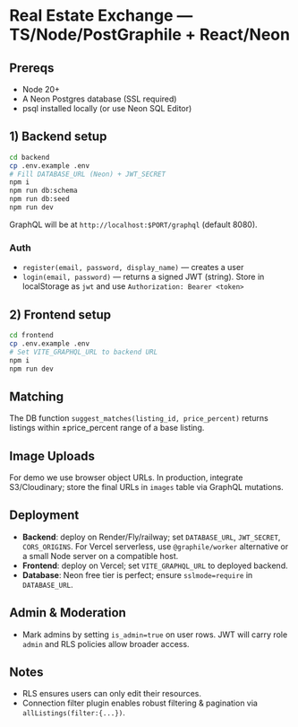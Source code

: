 # Real Estate Exchange — TS/Node/PostGraphile + React/Neon


## Prereqs
- Node 20+
- A Neon Postgres database (SSL required)
- psql installed locally (or use Neon SQL Editor)


## 1) Backend setup
```bash
cd backend
cp .env.example .env
# Fill DATABASE_URL (Neon) + JWT_SECRET
npm i
npm run db:schema
npm run db:seed
npm run dev
```
GraphQL will be at `http://localhost:$PORT/graphql` (default 8080).


### Auth
- `register(email, password, display_name)` — creates a user
- `login(email, password)` — returns a signed JWT (string). Store in localStorage as `jwt` and use `Authorization: Bearer <token>`


## 2) Frontend setup
```bash
cd frontend
cp .env.example .env
# Set VITE_GRAPHQL_URL to backend URL
npm i
npm run dev
```


## Matching
The DB function `suggest_matches(listing_id, price_percent)` returns listings within ±price_percent range of a base listing.


## Image Uploads
For demo we use browser object URLs. In production, integrate S3/Cloudinary; store the final URLs in `images` table via GraphQL mutations.


## Deployment
- **Backend**: deploy on Render/Fly/railway; set `DATABASE_URL`, `JWT_SECRET`, `CORS_ORIGINS`. For Vercel serverless, use `@graphile/worker` alternative or a small Node server on a compatible host.
- **Frontend**: deploy on Vercel; set `VITE_GRAPHQL_URL` to deployed backend.
- **Database**: Neon free tier is perfect; ensure `sslmode=require` in `DATABASE_URL`.


## Admin & Moderation
- Mark admins by setting `is_admin=true` on user rows. JWT will carry role `admin` and RLS policies allow broader access.


## Notes
- RLS ensures users can only edit their resources.
- Connection filter plugin enables robust filtering & pagination via `allListings(filter:{...})`.
